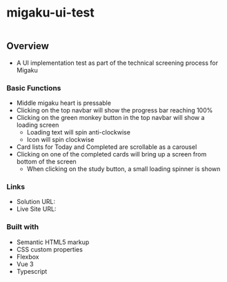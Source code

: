 # migaku-ui-test

 ![]()

## Overview

- A UI implementation test as part of the technical screening process for Migaku

### Basic Functions

- Middle migaku heart is pressable
- Clicking on the top navbar will show the progress bar reaching 100%
- Clicking on the green monkey button in the top navbar will show a loading screen
  - Loading text will spin anti-clockwise
  - Icon will spin clockwise
- Card lists for Today and Completed are scrollable as a carousel
- Clicking on one of the completed cards will bring up a screen from bottom of the screen
  - When clicking on the study button, a small loading spinner is shown

### Links

- Solution URL: []()
- Live Site URL: []()

### Built with

- Semantic HTML5 markup
- CSS custom properties
- Flexbox
- Vue 3
- Typescript

